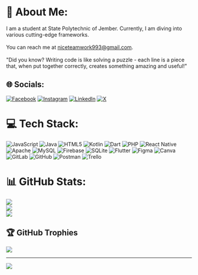 # 💫 About Me:
I am a student at State Polytechnic of Jember. Currently, I am diving into various cutting-edge frameworks.<br><br>You can reach me at niceteamwork993@gmail.com.<br><br>"Did you know? Writing code is like solving a puzzle - each line is a piece that, when put together correctly, creates something amazing and useful!"


## 🌐 Socials:
[![Facebook](https://img.shields.io/badge/Facebook-%231877F2.svg?logo=Facebook&logoColor=white)](https://facebook.com/Muhammad_Fajar_Dwi_Putra) [![Instagram](https://img.shields.io/badge/Instagram-%23E4405F.svg?logo=Instagram&logoColor=white)](https://instagram.com/Mfdiputra) [![LinkedIn](https://img.shields.io/badge/LinkedIn-%230077B5.svg?logo=linkedin&logoColor=white)](https://linkedin.com/in/M_fajar_Dwi_putra) [![X](https://img.shields.io/badge/X-black.svg?logo=X&logoColor=white)](https://x.com/M_fajar_Dwip) 

# 💻 Tech Stack:
![JavaScript](https://img.shields.io/badge/javascript-%23323330.svg?style=for-the-badge&logo=javascript&logoColor=%23F7DF1E) ![Java](https://img.shields.io/badge/java-%23ED8B00.svg?style=for-the-badge&logo=openjdk&logoColor=white) ![HTML5](https://img.shields.io/badge/html5-%23E34F26.svg?style=for-the-badge&logo=html5&logoColor=white) ![Kotlin](https://img.shields.io/badge/kotlin-%237F52FF.svg?style=for-the-badge&logo=kotlin&logoColor=white) ![Dart](https://img.shields.io/badge/dart-%230175C2.svg?style=for-the-badge&logo=dart&logoColor=white) ![PHP](https://img.shields.io/badge/php-%23777BB4.svg?style=for-the-badge&logo=php&logoColor=white) ![React Native](https://img.shields.io/badge/react_native-%2320232a.svg?style=for-the-badge&logo=react&logoColor=%2361DAFB) ![Apache](https://img.shields.io/badge/apache-%23D42029.svg?style=for-the-badge&logo=apache&logoColor=white) ![MySQL](https://img.shields.io/badge/mysql-4479A1.svg?style=for-the-badge&logo=mysql&logoColor=white) ![Firebase](https://img.shields.io/badge/firebase-a08021?style=for-the-badge&logo=firebase&logoColor=ffcd34) ![SQLite](https://img.shields.io/badge/sqlite-%2307405e.svg?style=for-the-badge&logo=sqlite&logoColor=white) ![Flutter](https://img.shields.io/badge/Flutter-%2302569B.svg?style=for-the-badge&logo=Flutter&logoColor=white) ![Figma](https://img.shields.io/badge/figma-%23F24E1E.svg?style=for-the-badge&logo=figma&logoColor=white) ![Canva](https://img.shields.io/badge/Canva-%2300C4CC.svg?style=for-the-badge&logo=Canva&logoColor=white) ![GitLab](https://img.shields.io/badge/gitlab-%23181717.svg?style=for-the-badge&logo=gitlab&logoColor=white) ![GitHub](https://img.shields.io/badge/github-%23121011.svg?style=for-the-badge&logo=github&logoColor=white) ![Postman](https://img.shields.io/badge/Postman-FF6C37?style=for-the-badge&logo=postman&logoColor=white) ![Trello](https://img.shields.io/badge/Trello-%23026AA7.svg?style=for-the-badge&logo=Trello&logoColor=white)
# 📊 GitHub Stats:
![](https://github-readme-stats.vercel.app/api?username=MFajarDwip&theme=dark&hide_border=false&include_all_commits=true&count_private=true)<br/>
![](https://github-readme-streak-stats.herokuapp.com/?user=MFajarDwip&theme=dark&hide_border=false)<br/>
![](https://github-readme-stats.vercel.app/api/top-langs/?username=MFajarDwip&theme=dark&hide_border=false&include_all_commits=true&count_private=true&layout=compact)

## 🏆 GitHub Trophies
![](https://github-profile-trophy.vercel.app/?username=MFajarDwip&theme=radical&no-frame=false&no-bg=false&margin-w=4)

---
[![](https://visitcount.itsvg.in/api?id=MFajarDwip&icon=0&color=0)](https://visitcount.itsvg.in)

<!-- Proudly created with GPRM ( https://gprm.itsvg.in ) -->
